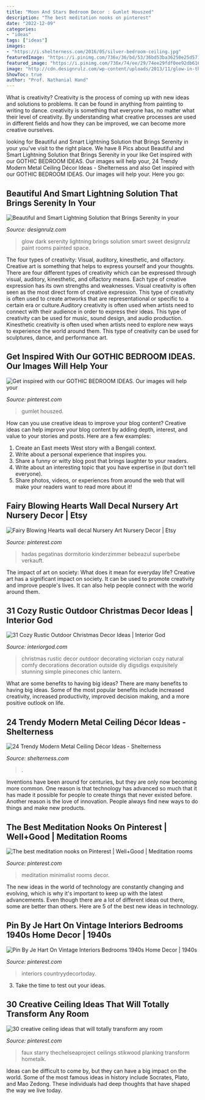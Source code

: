 ```yaml
---
title: "Moon And Stars Bedroom Decor : Gumlet Houszed"
description: "The best meditation nooks on pinterest"
date: "2022-12-09"
categories:
- "ideas"
tags: ["ideas"]
images:
- "https://i.shelterness.com/2016/05/silver-bedroom-ceiling.jpg"
featuredImage: "https://i.pinimg.com/736x/36/bd/53/36bd53ba36250e25d5716b4d2f8bfc36.jpg"
featured_image: "https://i.pinimg.com/736x/74/ee/29/74ee29fdf0ee92db616e576346580892.jpg"
image: "http://cdn.designrulz.com/wp-content/uploads/2013/11/glow-in-the-dark-3.jpg"
ShowToc: true
author: "Prof. Nathanial Hand"
---
```



What is creativity?
Creativity is the process of coming up with new ideas and solutions to problems. It can be found in anything from painting to writing to dance. creativity is something that everyone has, no matter what their level of creativity. By understanding what creative processes are used in different fields and how they can be improved, we can become more creative ourselves.

	

		
looking for Beautiful and Smart Lightning Solution that Brings Serenity in your you've visit to the right place. We have 8 Pics about Beautiful and Smart Lightning Solution that Brings Serenity in your like Get inspired with our GOTHIC BEDROOM IDEAS. Our images will help your, 24 Trendy Modern Metal Ceiling Décor Ideas - Shelterness and also Get inspired with our GOTHIC BEDROOM IDEAS. Our images will help your. Here you go:
		
    
## Beautiful And Smart Lightning Solution That Brings Serenity In Your

<img loading=lazy src="http://cdn.designrulz.com/wp-content/uploads/2013/11/glow-in-the-dark-3.jpg" onerror="this.onerror=null;this.src='https://tse2.mm.bing.net/th?id=OIP.2gasi0sU9GcSpeO-mIo1EgHaLq&amp;pid=15.1';" alt="Beautiful and Smart Lightning Solution that Brings Serenity in your">

_Source: designrulz.com_

>glow dark serenity lightning brings solution smart sweet designrulz paint rooms painted space. 

	

The four types of creativity: Visual, auditory, kinesthetic, and olfactory.
Creative art is something that helps to express yourself and your thoughts. There are four different types of creativity which can be expressed through visual, auditory, kinesthetic, and olfactory means. Each type of creative expression has its own strengths and weaknesses. Visual creativity is often seen as the most direct form of creative expression. This type of creativity is often used to create artworks that are representational or specific to a certain era or culture.Auditory creativity is often used when artists need to connect with their audience in order to express their ideas. This type of creativity can be used for music, sound design, and audio production. Kinesthetic creativity is often used when artists need to explore new ways to experience the world around them. This type of creativity can be used for sculptures, dance, and performance art.

    
## Get Inspired With Our GOTHIC BEDROOM IDEAS. Our Images Will Help Your

<img loading=lazy src="https://i.pinimg.com/736x/10/45/03/104503c58b4193876fd9bf3fab97aeaa.jpg" onerror="this.onerror=null;this.src='https://tse3.mm.bing.net/th?id=OIP.1JysWTcdkfQ2cEFSndSJ5QHaHa&amp;pid=15.1';" alt="Get inspired with our GOTHIC BEDROOM IDEAS. Our images will help your">

_Source: pinterest.com_

>gumlet houszed. 

	

How can you use creative ideas to improve your blog content?
Creative ideas can help improve your blog content by adding depth, interest, and value to your stories and posts. Here are a few examples:
1. Create an East meets West story with a Bengali context.
2. Write about a personal experience that inspires you.
3. Share a funny or witty blog post that brings laughter to your readers.
4. Write about an interesting topic that you have expertise in (but don’t tell everyone).  
5. Share photos, videos, or experiences from around the web that will make your readers want to read more about it!

    
## Fairy Blowing Hearts Wall Decal Nursery Art Nursery Decor | Etsy

<img loading=lazy src="https://i.pinimg.com/736x/36/bd/53/36bd53ba36250e25d5716b4d2f8bfc36.jpg" onerror="this.onerror=null;this.src='https://tse1.mm.bing.net/th?id=OIP.k0iKlygzetWCKKze3VeG3wHaG7&amp;pid=15.1';" alt="Fairy Blowing Hearts wall decal Nursery Art Nursery Decor | Etsy">

_Source: pinterest.com_

>hadas pegatinas dormitorio kinderzimmer bebeazul superbebe verkauft. 

	

The impact of art on society: What does it mean for everyday life?
Creative art has a significant impact on society. It can be used to promote creativity and improve people's lives. It can also help people connect with the world around them.

    
## 31 Cozy Rustic Outdoor Christmas Decor Ideas | Interior God

<img loading=lazy src="http://interiorgod.com/wp-content/uploads/2016/07/rustic-outdoor-christmas-decor.png" onerror="this.onerror=null;this.src='https://tse4.mm.bing.net/th?id=OIP.aa7LmSzns_DJLoF6w2LQvwHaLS&amp;pid=15.1';" alt="31 Cozy Rustic Outdoor Christmas Decor Ideas | Interior God">

_Source: interiorgod.com_

>christmas rustic decor outdoor decorating victorian cozy natural comfy decorations decoration outside diy digsdigs exquisitely stunning simple pinecones chic lantern. 

	

What are some benefits to having big ideas?
There are many benefits to having big ideas. Some of the most popular benefits include increased creativity, increased productivity, improved decision making, and a more positive outlook on life.

    
## 24 Trendy Modern Metal Ceiling Décor Ideas - Shelterness

<img loading=lazy src="https://i.shelterness.com/2016/05/silver-bedroom-ceiling.jpg" onerror="this.onerror=null;this.src='https://tse2.mm.bing.net/th?id=OIP.RDHVPYhdPPpZ4vP4B0fuqQHaJ4&amp;pid=15.1';" alt="24 Trendy Modern Metal Ceiling Décor Ideas - Shelterness">

_Source: shelterness.com_

>. 

	

Inventions have been around for centuries, but they are only now becoming more common. One reason is that technology has advanced so much that it has made it possible for people to create things that never existed before. Another reason is the love of innovation. People always find new ways to do things and make new products.

    
## The Best Meditation Nooks On Pinterest | Well+Good | Meditation Rooms

<img loading=lazy src="https://i.pinimg.com/736x/54/7b/08/547b08cf13742f1e16e72939926a08f7.jpg" onerror="this.onerror=null;this.src='https://tse3.mm.bing.net/th?id=OIP.1-_9ZOcvZ4fxPNlL6WDKFQHaLH&amp;pid=15.1';" alt="The best meditation nooks on Pinterest | Well+Good | Meditation rooms">

_Source: pinterest.com_

>meditation minimalist rooms decor. 

	

The new ideas in the world of technology are constantly changing and evolving, which is why it's important to keep up with the latest advancements. Even though there are a lot of different ideas out there, some are better than others. Here are 5 of the best new ideas in technology.

    
## Pin By Je Hart On Vintage Interiors Bedrooms 1940s Home Decor | 1940s

<img loading=lazy src="https://i.pinimg.com/736x/7b/02/96/7b0296bc7ea304b15c841a7eab73bf9a.jpg" onerror="this.onerror=null;this.src='https://tse1.mm.bing.net/th?id=OIP.Z2SkVk_ybocROVWpxDxIFwHaFs&amp;pid=15.1';" alt="Pin By Je Hart On Vintage Interiors Bedrooms 1940s Home Decor | 1940s">

_Source: pinterest.com_

>interiors countryydecortoday. 

	

3. Take the time to test out your ideas.

    
## 30 Creative Ceiling Ideas That Will Totally Transform Any Room

<img loading=lazy src="https://i.pinimg.com/736x/74/ee/29/74ee29fdf0ee92db616e576346580892.jpg" onerror="this.onerror=null;this.src='https://tse4.mm.bing.net/th?id=OIP.ALGGenApFilaUMEZFW79bQHaLE&amp;pid=15.1';" alt="30 creative ceiling ideas that will totally transform any room">

_Source: pinterest.com_

>faux starry thechelseaproject ceilings stikwood planking transform hometalk. 

	

Ideas can be difficult to come by, but they can have a big impact on the world. Some of the most famous ideas in history include Socrates, Plato, and Mao Zedong. These individuals had deep thoughts that have shaped the way we live today.

